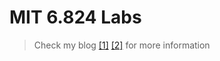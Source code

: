 # MIT 6.824 Labs

> Check my blog [[1]](https://zhytou.top/post/2022-11-14/raft/) [[2]](https://zhytou.top/post/2022-11-14/6.824/) for more information
